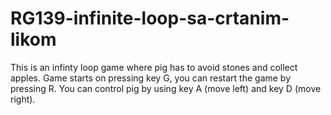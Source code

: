 # RG139-infinite-loop-sa-crtanim-likom
This is an infinty loop game where pig has to avoid stones and collect apples.
Game starts on pressing key G, you can restart the game by pressing R.
You can control pig by using key A (move left) and key D (move right).
